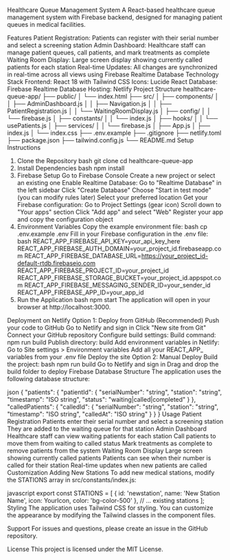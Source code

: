 Healthcare Queue Management System
A React-based healthcare queue management system with Firebase backend, designed for managing patient queues in medical facilities.

Features
Patient Registration: Patients can register with their serial number and select a screening station
Admin Dashboard: Healthcare staff can manage patient queues, call patients, and mark treatments as complete
Waiting Room Display: Large screen display showing currently called patients for each station
Real-time Updates: All changes are synchronized in real-time across all views using Firebase Realtime Database
Technology Stack
Frontend: React 18 with Tailwind CSS
Icons: Lucide React
Database: Firebase Realtime Database
Hosting: Netlify
Project Structure
healthcare-queue-app/
├── public/
│   └── index.html
├── src/
│   ├── components/
│   │   ├── AdminDashboard.js
│   │   ├── Navigation.js
│   │   ├── PatientRegistration.js
│   │   └── WaitingRoomDisplay.js
│   ├── config/
│   │   └── firebase.js
│   ├── constants/
│   │   └── index.js
│   ├── hooks/
│   │   └── usePatients.js
│   ├── services/
│   │   └── firebase.js
│   ├── App.js
│   ├── index.js
│   └── index.css
├── .env.example
├── .gitignore
├── netlify.toml
├── package.json
├── tailwind.config.js
└── README.md
Setup Instructions
1. Clone the Repository
bash
git clone <your-repo-url>
cd healthcare-queue-app
2. Install Dependencies
bash
npm install
3. Firebase Setup
Go to Firebase Console
Create a new project or select an existing one
Enable Realtime Database:
Go to "Realtime Database" in the left sidebar
Click "Create Database"
Choose "Start in test mode" (you can modify rules later)
Select your preferred location
Get your Firebase configuration:
Go to Project Settings (gear icon)
Scroll down to "Your apps" section
Click "Add app" and select "Web"
Register your app and copy the configuration object
4. Environment Variables
Copy the example environment file:
bash
cp .env.example .env
Fill in your Firebase configuration in the .env file:
bash
REACT_APP_FIREBASE_API_KEY=your_api_key_here
REACT_APP_FIREBASE_AUTH_DOMAIN=your_project_id.firebaseapp.com
REACT_APP_FIREBASE_DATABASE_URL=https://your_project_id-default-rtdb.firebaseio.com
REACT_APP_FIREBASE_PROJECT_ID=your_project_id
REACT_APP_FIREBASE_STORAGE_BUCKET=your_project_id.appspot.com
REACT_APP_FIREBASE_MESSAGING_SENDER_ID=your_sender_id
REACT_APP_FIREBASE_APP_ID=your_app_id
5. Run the Application
bash
npm start
The application will open in your browser at http://localhost:3000.

Deployment on Netlify
Option 1: Deploy from GitHub (Recommended)
Push your code to GitHub
Go to Netlify and sign in
Click "New site from Git"
Connect your GitHub repository
Configure build settings:
Build command: npm run build
Publish directory: build
Add environment variables in Netlify:
Go to Site settings > Environment variables
Add all your REACT_APP_ variables from your .env file
Deploy the site
Option 2: Manual Deploy
Build the project:
bash
npm run build
Go to Netlify and sign in
Drag and drop the build folder to deploy
Firebase Database Structure
The application uses the following database structure:

json
{
  "patients": {
    "patientId": {
      "serialNumber": "string",
      "station": "string",
      "timestamp": "ISO string",
      "status": "waiting|called|completed"
    }
  },
  "calledPatients": {
    "calledId": {
      "serialNumber": "string",
      "station": "string",
      "timestamp": "ISO string",
      "calledAt": "ISO string"
    }
  }
}
Usage
Patient Registration
Patients enter their serial number and select a screening station
They are added to the waiting queue for that station
Admin Dashboard
Healthcare staff can view waiting patients for each station
Call patients to move them from waiting to called status
Mark treatments as complete to remove patients from the system
Waiting Room Display
Large screen showing currently called patients
Patients can see when their number is called for their station
Real-time updates when new patients are called
Customization
Adding New Stations
To add new medical stations, modify the STATIONS array in src/constants/index.js:

javascript
export const STATIONS = [
  { 
    id: 'newstation', 
    name: 'New Station Name', 
    icon: YourIcon, 
    color: 'bg-color-500' 
  },
  // ... existing stations
];
Styling
The application uses Tailwind CSS for styling. You can customize the appearance by modifying the Tailwind classes in the component files.

Support
For issues and questions, please create an issue in the GitHub repository.

License
This project is licensed under the MIT License.

